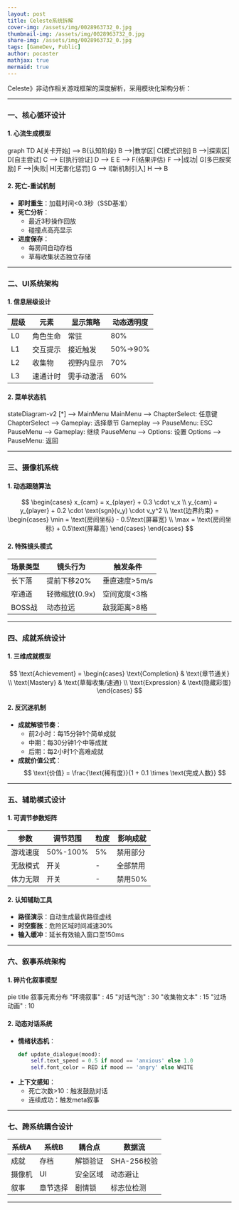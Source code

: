 ```yaml
---
layout: post
title: Celeste系统拆解
cover-img: /assets/img/0028963732_0.jpg
thumbnail-img: /assets/img/0028963732_0.jpg
share-img: /assets/img/0028963732_0.jpg
tags: [GameDev, Public]
author: pocaster
mathjax: true
mermaid: true 
---
```


Celeste》非动作相关游戏框架的深度解析，采用模块化架构分析：

---

### 一、核心循环设计
#### 1. 心流生成模型
<div class="mermaid">
graph TD
    A[关卡开始] --> B{认知阶段}
    B -->|教学区| C[模式识别]
    B -->|探索区| D[自主尝试]
    C --> E[执行验证]
    D --> E
    E --> F{结果评估}
    F -->|成功| G[多巴胺奖励]
    F -->|失败| H[无害化惩罚]
    G --> I[新机制引入]
    H --> B
</div>

#### 2. 死亡-重试机制
- **即时重生**：加载时间<0.3秒（SSD基准）
- **死亡分析**：
  - 最近3秒操作回放
  - 碰撞点高亮显示
- **进度保存**：
  - 每房间自动存档
  - 草莓收集状态独立存储

---

### 二、UI系统架构
#### 1. 信息层级设计

| 层级 | 元素 | 显示策略 | 动态透明度 |
|------|------|----------|------------|
| L0   | 角色生命 | 常驻 | 80% |
| L1   | 交互提示 | 接近触发 | 50%→90% |
| L2   | 收集物 | 视野内显示 | 70% |
| L3   | 速通计时 | 需手动激活 | 60% |

#### 2. 菜单状态机
<div class="mermaid">
stateDiagram-v2
    [*] --> MainMenu
    MainMenu --> ChapterSelect: 任意键
    ChapterSelect --> Gameplay: 选择章节
    Gameplay --> PauseMenu: ESC
    PauseMenu --> Gameplay: 继续
    PauseMenu --> Options: 设置
    Options --> PauseMenu: 返回
</div>

---

### 三、摄像机系统
#### 1. 动态跟随算法
$$
\begin{cases} 
x_{cam} = x_{player} + 0.3 \cdot v_x \\ 
y_{cam} = y_{player} + 0.2 \cdot \text{sgn}(v_y) \cdot v_y^2 \\
\text{边界约束} = \begin{cases} 
\min = \text{房间坐标} - 0.5\text{屏幕宽} \\ 
\max = \text{房间坐标} + 0.5\text{屏幕高} 
\end{cases}
\end{cases}
$$

#### 2. 特殊镜头模式

| 场景类型 | 镜头行为 | 触发条件 |
|----------|----------|----------|
| 长下落 | 提前下移20% | 垂直速度>5m/s |
| 窄通道 | 轻微缩放(0.9x) | 空间宽度<3格 |
| BOSS战 | 动态拉远 | 敌我距离>8格 |

---

### 四、成就系统设计
#### 1. 三维成就模型
$$
\text{Achievement} = \begin{cases} 
\text{Completion} & \text{章节通关} \\ 
\text{Mastery} & \text{草莓收集/速通} \\ 
\text{Expression} & \text{隐藏彩蛋} 
\end{cases}
$$

#### 2. 反沉迷机制
- **成就解锁节奏**：
  - 前2小时：每15分钟1个简单成就
  - 中期：每30分钟1个中等成就
  - 后期：每2小时1个高难成就
- **成就价值公式**：
  $$
  \text{价值} = \frac{\text{稀有度}}{1 + 0.1 \times \text{完成人数}}
  $$

---

### 五、辅助模式设计
#### 1. 可调节参数矩阵

| 参数 | 调节范围 | 粒度 | 影响成就 |
|------|----------|------|----------|
| 游戏速度 | 50%-100% | 5% | 禁用部分 |
| 无敌模式 | 开关 | - | 全部禁用 |
| 体力无限 | 开关 | - | 禁用50% |

#### 2. 认知辅助工具
- **路径演示**：自动生成最优路径虚线
- **时空膨胀**：危险区域时间减速30%
- **输入缓冲**：延长有效输入窗口至150ms

---

### 六、叙事系统架构
#### 1. 碎片化叙事模型
<div class="mermaid">
pie
    title 叙事元素分布
    "环境叙事" : 45
    "对话气泡" : 30
    "收集物文本" : 15
    "过场动画" : 10
</div>

#### 2. 动态对话系统
- **情绪状态机**：
  ```python
  def update_dialogue(mood):
      self.text_speed = 0.5 if mood == 'anxious' else 1.0
      self.font_color = RED if mood == 'angry' else WHITE
  ```
- **上下文感知**：
  - 死亡次数>10：触发鼓励对话
  - 连续成功：触发meta叙事

---

### 七、跨系统耦合设计

| 系统A | 系统B | 耦合点 | 数据流 |
|-------|-------|--------|--------|
| 成就 | 存档 | 解锁验证 | SHA-256校验 |
| 摄像机 | UI | 安全区域 | 动态避让 |
| 叙事 | 章节选择 | 剧情锁 | 标志位检测 |

---
